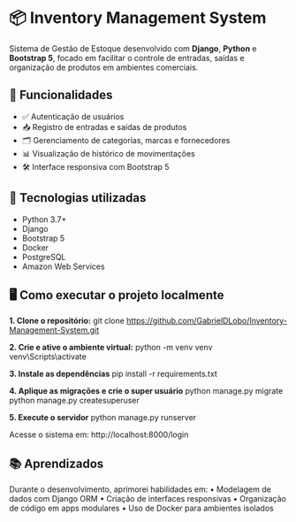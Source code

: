 # 📦 Inventory Management System 

Sistema de Gestão de Estoque desenvolvido com **Django**, **Python** e **Bootstrap 5**, focado em facilitar o controle de entradas, saídas e organização de produtos em ambientes comerciais.

## 🚀 Funcionalidades

- ✅ Autenticação de usuários
- 📥 Registro de entradas e saídas de produtos
- 🗂️ Gerenciamento de categorias, marcas e fornecedores
- 📊 Visualização de histórico de movimentações
- 🛠️ Interface responsiva com Bootstrap 5

## 🧰 Tecnologias utilizadas

- Python 3.7+
- Django
- Bootstrap 5
- Docker
- PostgreSQL
- Amazon Web Services

## 🖥️ Como executar o projeto localmente

<strong>1. Clone o repositório:</strong>
git clone https://github.com/GabrielDLobo/Inventory-Management-System.git

<strong>2. Crie e ative o ambiente virtual:</strong>
python -m venv venv
venv\Scripts\activate

<strong>3. Instale as dependências</strong>
pip install -r requirements.txt

<strong>4. Aplique as migrações e crie o super usuário</strong>
python manage.py migrate
python manage.py createsuperuser

<strong>5. Execute o servidor</strong>
python manage.py runserver

Acesse o sistema em: http://localhost:8000/login


## 📚 Aprendizados
Durante o desenvolvimento, aprimorei habilidades em:
• 	Modelagem de dados com Django ORM
• 	Criação de interfaces responsivas
• 	Organização de código em apps modulares
• 	Uso de Docker para ambientes isolados
